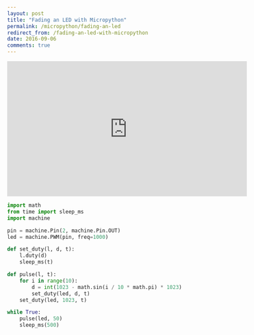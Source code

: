 ```yaml
---
layout: post
title: "Fading an LED with Micropython"
permalink: /micropython/fading-an-led
redirect_from: /fading-an-led-with-micropython
date: 2016-09-06
comments: true
---
```

<div class="video-container">
<iframe width="560" height="315" src="https://www.youtube.com/embed/GFwwPe4uO34" frameborder="0" allowfullscreen></iframe>
</div>

```python
import math
from time import sleep_ms
import machine

pin = machine.Pin(2, machine.Pin.OUT)
led = machine.PWM(pin, freq=1000)

def set_duty(l, d, t):
    l.duty(d)
    sleep_ms(t)

def pulse(l, t):
    for i in range(10):
        d = int(1023 - math.sin(i / 10 * math.pi) * 1023)
        set_duty(led, d, t)
    set_duty(led, 1023, t)

while True:
    pulse(led, 50)
    sleep_ms(500)
```
